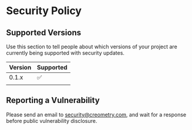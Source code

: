 # Security Policy

## Supported Versions

Use this section to tell people about which versions of your project are
currently being supported with security updates.

| Version | Supported          |
| ------- | ------------------ |
| 0.1.x   | :white_check_mark: |
|                 |

## Reporting a Vulnerability

Please send an email to [security@creometry.com](mailto:security@creometry.com), and wait for a response before public vulnerability disclosure.
